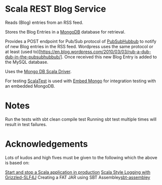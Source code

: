 # Scala REST Blog Service

Reads (Blog) entries from an RSS feed.

Stores the Blog Entries in a [MongoDB](https://www.mongodb.com) database for retrieval.

Provides a POST endpoint for Pub/Sub protocol of [PubSubHubbub](https://en.wikipedia.org/wiki/PubSubHubbub) to notify of new Blog entries in the RSS feed. Wordpress uses the same protocol or at least (used to)[https://en.blog.wordpress.com/2010/03/03/rub-a-dub-dub-in-the-pubsubhubbub/].
Once received this new Blog Entry is added to the MySQL database. 

Uses the [Mongo DB Scala Driver](http://mongodb.github.io/mongo-scala-driver/).

For testing [ScalaTest](http://www.scalatest.org) is used with [Embed Mongo](https://github.com/SimplyScala/scalatest-embedmongo) for integration testing with an embedded MongoDB.

# Notes 

Run the tests with sbt clean compile test Running sbt test multiple times will result in test failures.

# Acknowledgements

Lots of kudos and high fives must be given to the following which the above is based on:

[Start and stop a Scala application in production](http://flurdy.com/docs/scalainit/startscala.html)
[Scala Style Logging with Grizzled-SLF4J](http://alvinalexander.com/scala/scala-logging-grizzled-slf4j)
Creating a FAT JAR using SBT Assembley[sbt-assembley](https://github.com/sbt/sbt-assembly)

